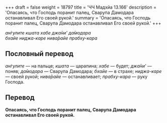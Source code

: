 +++
draft = false
weight = 18797
title = 'ЧЧ Мадхйа 13.166'
description = 'Опасаясь, что Господь поранит палец, Сварупа Дамодара останавливал Его своей рукой.'
summary = 'Опасаясь, что Господь поранит палец, Сварупа Дамодара останавливал Его своей рукой.'
+++

_ан̇гулите кшата хабе джа̄ни’ да̄модара  
бхайе ниджа-каре нива̄райе прабху-кара_

## Пословный перевод

_ан̇гулите_ — на пальце; _кшата_ — царапина; _хабе_ — будет; _джа̄ни’_ — поняв; _да̄модара_ — Сварупа Дамодара; _бхайе_ — в страхе; _ниджа_\-_каре_ — своей рукой; _нива̄райе_ — останавливает; _прабху_\-_кара_ — руку Господа.

## Перевод

**Опасаясь, что Господь поранит палец, Сварупа Дамодара останавливал Его своей рукой.**
